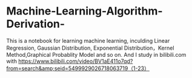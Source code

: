 # Machine-Learning-Algorithm-Derivation-
This is a notebook for learning machine learning, inculding Linear Regression, Gaussian Distribution, Exponential Distribution，Kernel Method,Graphical Probablity Model and so on. And I  study in bilibili.com with https://www.bilibili.com/video/BV1aE411o7qd?from=search&amp;seid=5499929026718063719（1-23）
